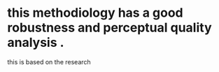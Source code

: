 # this methodiology has a good robustness and perceptual quality analysis .
this is based on the research 
